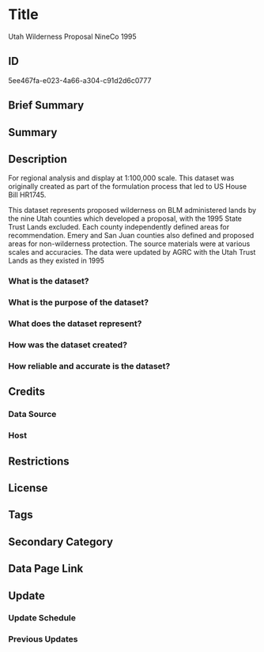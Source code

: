 # Title

Utah Wilderness Proposal NineCo 1995

## ID

5ee467fa-e023-4a66-a304-c91d2d6c0777

## Brief Summary

## Summary

## Description

For regional analysis and display at 1:100,000 scale. This dataset was originally created as part of the formulation process that led to US House Bill HR1745.

This dataset represents proposed wilderness on BLM administered lands by the nine Utah counties which developed a proposal, with the 1995 State Trust Lands excluded. Each county independently defined areas for recommendation. Emery and San Juan counties also defined and proposed areas for non-wilderness protection. The source materials were at various scales and accuracies. The data were updated by AGRC with the Utah Trust Lands as they existed in 1995

### What is the dataset?

### What is the purpose of the dataset?

### What does the dataset represent?

### How was the dataset created?

### How reliable and accurate is the dataset?

## Credits

### Data Source

### Host

## Restrictions

## License

## Tags

## Secondary Category

## Data Page Link

## Update

### Update Schedule

### Previous Updates
